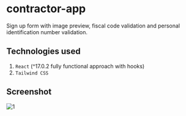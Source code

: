 # contractor-app

Sign up form with image preview, fiscal code validation and personal identification number validation.

## Technologies used

1. `React` (^17.0.2 fully functional approach with hooks)
2. `Tailwind CSS`


## Screenshot

![1](https://user-images.githubusercontent.com/29351496/118104490-7cec4200-b3db-11eb-98a3-103a272a7609.jpg)

